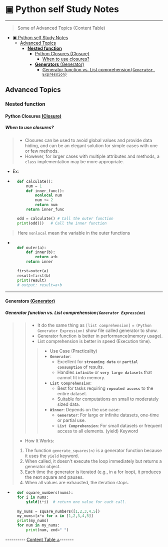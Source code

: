 
# ▣ Python self Study Notes

---

> Some of Advanced Topics (Content Table)

- [▣ Python self Study Notes](#-python-self-study-notes)
  - [Advanced Topics](#advanced-topics)
    - [**Nested function**](#nested-function)
      - [Python Closures (Closure)](#python-closures-closure)
        - [When to use closures?](#when-to-use-closures)
      - [**Generators** (Generator)](#generators-generator)
        - [Generator function vs. List comprehension`(Generator Expression)`](#generator-function-vs-list-comprehensiongenerator-expression)

## Advanced Topics

### **Nested function**

#### Python Closures [(Closure)](closure.py)

##### When to use closures?
>
> - Closures can be used to avoid global values and provide data hiding, and can be an elegant solution for simple cases with one or few methods.
> - However, for larger cases with multiple attributes and methods, a `class` implementation may be more appropriate.

- Ex:

- ```python
    def calculate():
        num = 1
        def inner_func():
            nonlocal num
            num += 2
            return num
        return inner_func

    odd = calculate() # Call the outer function
    print(odd())   # Call the inner function
    ```

> Here `nonlocal` mean the variable in the outer functions

- ```python
 
    def outer(a):
        def inner(b):
            return a+b
        return inner
    
    first=outer(a)
    result=first(b)
    print(result)
    # output: result=a+b
    ```

---

#### **Generators** [(Generator)](generator.py)

##### Generator function vs. List comprehension`(Generator Expression)`
>>
>> - It do the same thing as `[list comprehension]` = `(Python Generator Expression)` show file called generator to show.
>> - Generator function is better in performance(memory usage).
>> - List comprehension is better in speed (Execution time).
>>
>>> - Use Case (Practicality)
>>> - **`Generator`**:
>>>   - Excellent for **`streaming data`** or **`partial consumption`** of results.
>>>   - Handles **`infinite`** or **`very large datasets`** that cannot fit into memory.
>>> - **`List Comprehension`**:
>>>   - Best for tasks requiring **`repeated access`** to the entire dataset.
>>>   - Suitable for computations on small to moderately sized data.
>>> - **`Winner`**: Depends on the use case:
>>>   - **`Generator`**: For large or infinite datasets, one-time or partial use.
>>>   - **`List Comprehension`**: For small datasets or frequent access to all elements.
>> (yield) Keyword
>
> - How It Works:
>
> 1. The function `generate_squares(n)` is a generator function because it uses the `yield` keyword.
> 2. When called, it doesn't execute the loop immediately but returns a generator object.
> 3. Each time the generator is iterated (e.g., in a for loop), it produces the next square and pauses.
> 4. When all values are exhausted, the iteration stops.
>
>

- ```python
    def square_numbers(nums):
    for i in nums:
        yield(i*i)  # return one value for each call.
    
    my_nums = square_numbers([1,2,3,4,5])
    my_nums=[x*x for x in [1,2,3,4,5]]
    print(my_nums)
    for num in my_nums:
        print(num, end=" ")
    ```

---------- [Content Table 🔝](#-python-self-study-notes)-------
